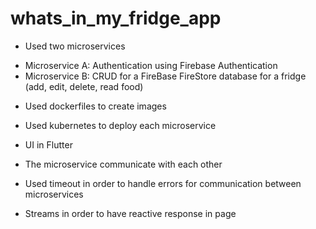 # whats_in_my_fridge_app

* Used two microservices
- Microservice A: Authentication using Firebase Authentication
- Microservice B: CRUD for a FireBase FireStore database for a fridge (add, edit, delete, read food)

* Used dockerfiles to create images

* Used kubernetes to deploy each microservice

* UI in Flutter

* The microservice communicate with each other

* Used timeout in order to handle errors for communication between microservices

* Streams in order to have reactive response in page